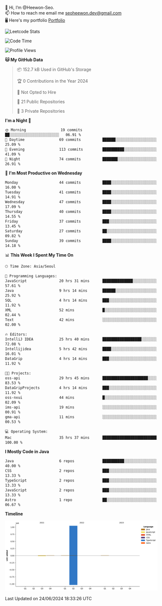 👋 Hi, I’m @Heewon-Seo.  
📫 How to reach me email me seoheewon.dev@gmail.com   
🖥 Here's my portfolio [Portfolio](https://haileynotes.notion.site/HEEWON-SEO-f98fe97412ee4a6a94fd24fe6832f84c)

![Leetcode Stats](https://leetcode.card.workers.dev/?username=Heewon-Seo)

 <!--START_SECTION:waka-->
![Code Time](http://img.shields.io/badge/Code%20Time-1%2C213%20hrs%2019%20mins-blue)

![Profile Views](http://img.shields.io/badge/Profile%20Views-0-blue)

**🐱 My GitHub Data** 

> 📦 152.7 kB Used in GitHub's Storage 
 > 
> 🏆 0 Contributions in the Year 2024
 > 
> 🚫 Not Opted to Hire
 > 
> 📜 21 Public Repositories 
 > 
> 🔑 3 Private Repositories 
 > 
**I'm a Night 🦉** 

```text
🌞 Morning                19 commits          ██░░░░░░░░░░░░░░░░░░░░░░░   06.91 % 
🌆 Daytime                69 commits          ██████░░░░░░░░░░░░░░░░░░░   25.09 % 
🌃 Evening                113 commits         ██████████░░░░░░░░░░░░░░░   41.09 % 
🌙 Night                  74 commits          ███████░░░░░░░░░░░░░░░░░░   26.91 % 
```
📅 **I'm Most Productive on Wednesday** 

```text
Monday                   44 commits          ████░░░░░░░░░░░░░░░░░░░░░   16.00 % 
Tuesday                  41 commits          ████░░░░░░░░░░░░░░░░░░░░░   14.91 % 
Wednesday                47 commits          ████░░░░░░░░░░░░░░░░░░░░░   17.09 % 
Thursday                 40 commits          ████░░░░░░░░░░░░░░░░░░░░░   14.55 % 
Friday                   37 commits          ███░░░░░░░░░░░░░░░░░░░░░░   13.45 % 
Saturday                 27 commits          ██░░░░░░░░░░░░░░░░░░░░░░░   09.82 % 
Sunday                   39 commits          ████░░░░░░░░░░░░░░░░░░░░░   14.18 % 
```


📊 **This Week I Spent My Time On** 

```text
🕑︎ Time Zone: Asia/Seoul

💬 Programming Languages: 
JavaScript               20 hrs 31 mins      ██████████████░░░░░░░░░░░   57.61 % 
Java                     9 hrs 14 mins       ██████░░░░░░░░░░░░░░░░░░░   25.92 % 
SQL                      4 hrs 14 mins       ███░░░░░░░░░░░░░░░░░░░░░░   11.92 % 
XML                      52 mins             █░░░░░░░░░░░░░░░░░░░░░░░░   02.44 % 
Text                     42 mins             ░░░░░░░░░░░░░░░░░░░░░░░░░   02.00 % 

🔥 Editors: 
IntelliJ IDEA            25 hrs 40 mins      ██████████████████░░░░░░░   72.08 % 
Intellijidea             5 hrs 42 mins       ████░░░░░░░░░░░░░░░░░░░░░   16.01 % 
DataGrip                 4 hrs 14 mins       ███░░░░░░░░░░░░░░░░░░░░░░   11.92 % 

🐱‍💻 Projects: 
oss-api                  29 hrs 45 mins      █████████████████████░░░░   83.53 % 
DataGripProjects         4 hrs 14 mins       ███░░░░░░░░░░░░░░░░░░░░░░   11.92 % 
oss-nxui                 44 mins             █░░░░░░░░░░░░░░░░░░░░░░░░   02.09 % 
ims-api                  19 mins             ░░░░░░░░░░░░░░░░░░░░░░░░░   00.91 % 
gma-api                  11 mins             ░░░░░░░░░░░░░░░░░░░░░░░░░   00.53 % 

💻 Operating System: 
Mac                      35 hrs 37 mins      █████████████████████████   100.00 % 
```

**I Mostly Code in Java** 

```text
Java                     6 repos             ██████████░░░░░░░░░░░░░░░   40.00 % 
CSS                      2 repos             ███░░░░░░░░░░░░░░░░░░░░░░   13.33 % 
TypeScript               2 repos             ███░░░░░░░░░░░░░░░░░░░░░░   13.33 % 
JavaScript               2 repos             ███░░░░░░░░░░░░░░░░░░░░░░   13.33 % 
Astro                    1 repo              ██░░░░░░░░░░░░░░░░░░░░░░░   06.67 % 
```



**Timeline**

![Lines of Code chart](https://raw.githubusercontent.com/Heewon-Seo/Heewon-Seo/main/assets/bar_graph.png)


 Last Updated on 24/06/2024 18:33:26 UTC
<!--END_SECTION:waka-->

